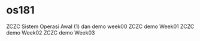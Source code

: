 # os181
ZCZC Sistem Operasi Awal (1) dan demo week00
ZCZC demo Week01
ZCZC demo Week02
ZCZC demo Week03
